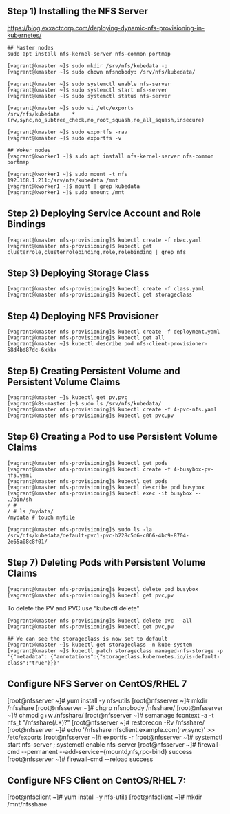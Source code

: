 ## Step 1) Installing the NFS Server
https://blog.exxactcorp.com/deploying-dynamic-nfs-provisioning-in-kubernetes/

```
## Master nodes
sudo apt install nfs-kernel-server nfs-common portmap

[vagrant@kmaster ~]$ sudo mkdir /srv/nfs/kubedata -p
[vagrant@kmaster ~]$ sudo chown nfsnobody: /srv/nfs/kubedata/

[vagrant@kmaster ~]$ sudo systemctl enable nfs-server
[vagrant@kmaster ~]$ sudo systemctl start nfs-server
[vagrant@kmaster ~]$ sudo systemctl status nfs-server

[vagrant@kmaster ~]$ sudo vi /etc/exports
/srv/nfs/kubedata    *(rw,sync,no_subtree_check,no_root_squash,no_all_squash,insecure)

[vagrant@kmaster ~]$ sudo exportfs -rav
[vagrant@kmaster ~]$ sudo exportfs -v

## Woker nodes
[vagrant@kworker1 ~]$ sudo apt install nfs-kernel-server nfs-common portmap

[vagrant@kworker1 ~]$ sudo mount -t nfs 192.168.1.211:/srv/nfs/kubedata /mnt
[vagrant@kworker1 ~]$ mount | grep kubedata
[vagrant@kworker1 ~]$ sudo umount /mnt

```
## Step 2) Deploying Service Account and Role Bindings
```
[vagrant@kmaster nfs-provisioning]$ kubectl create -f rbac.yaml
[vagrant@kmaster nfs-provisioning]$ kubectl get clusterrole,clusterrolebinding,role,rolebinding | grep nfs
```
## Step 3) Deploying Storage Class
```
[vagrant@kmaster nfs-provisioning]$ kubectl create -f class.yaml
[vagrant@kmaster nfs-provisioning]$ kubectl get storageclass
```
## Step 4) Deploying NFS Provisioner
```
[vagrant@kmaster nfs-provisioning]$ kubectl create -f deployment.yaml
[vagrant@kmaster nfs-provisioning]$ kubectl get all
[vagrant@kmaster ~]$ kubectl describe pod nfs-client-provisioner-58d4bd87dc-6xkkx

```

## Step 5) Creating Persistent Volume and Persistent Volume Claims
```
[vagrant@kmaster ~]$ kubectl get pv,pvc
[vagrant@k8s-master:]~$ sudo ls /srv/nfs/kubedata/
[vagrant@kmaster nfs-provisioning]$ kubectl create -f 4-pvc-nfs.yaml
[vagrant@kmaster nfs-provisioning]$ kubectl get pvc,pv

```

## Step 6) Creating a Pod to use Persistent Volume Claims
```
[vagrant@kmaster nfs-provisioning]$ kubectl get pods
[vagrant@kmaster nfs-provisioning]$ kubectl create -f 4-busybox-pv-nfs.yaml
[vagrant@kmaster nfs-provisioning]$ kubectl get pods
[vagrant@kmaster nfs-provisioning]$ kubectl describe pod busybox
[vagrant@kmaster nfs-provisioning]$ kubectl exec -it busybox -- ./bin/sh
/ # 
/ # ls /mydata/
/mydata # touch myfile

[vagrant@kmaster nfs-provisioning]$ sudo ls -la /srv/nfs/kubedata/default-pvc1-pvc-b228c5d6-c066-4bc9-8704-2e65a08c8f01/
```

## Step 7) Deleting Pods with Persistent Volume Claims
```
[vagrant@kmaster nfs-provisioning]$ kubectl delete pod busybox
[vagrant@kmaster nfs-provisioning]$ kubectl get pvc,pv
```
To delete the PV and PVC use “kubectl delete"
```
[vagrant@kmaster nfs-provisioning]$ kubectl delete pvc --all
[vagrant@kmaster nfs-provisioning]$ kubectl get pvc,pv

## We can see the storageclass is now set to default
[vagrant@kmaster ~]$ kubectl get storageclass -n kube-system
[vagrant@kmaster ~]$ kubectl patch storageclass managed-nfs-storage -p '{"metadata": {"annotations":{"storageclass.kubernetes.io/is-default-class":"true"}}}'

```
## Configure NFS Server on CentOS/RHEL 7
[root@nfsserver ~]# yum install -y nfs-utils
[root@nfsserver ~]# mkdir /nfsshare
[root@nfsserver ~]# chgrp nfsnobody /nfsshare/
[root@nfsserver ~]# chmod g+w /nfsshare/
[root@nfsserver ~]# semanage fcontext -a -t nfs_t "/nfsshare(/.*)?"
[root@nfsserver ~]# restorecon -Rv /nfsshare/
[root@nfsserver ~]# echo '/nfsshare nfsclient.example.com(rw,sync)' >> /etc/exports
[root@nfsserver ~]# exportfs -r
[root@nfsserver ~]# systemctl start nfs-server ; systemctl enable nfs-server
[root@nfsserver ~]# firewall-cmd --permanent --add-service={mountd,nfs,rpc-bind}
success
[root@nfsserver ~]# firewall-cmd --reload
success

## Configure NFS Client on CentOS/RHEL 7:
[root@nfsclient ~]# yum install -y nfs-utils
[root@nfsclient ~]# mkdir /mnt/nfsshare
